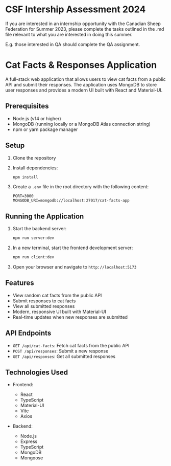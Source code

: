 # CSF Intership Assessment 2024

If you are interested in an internship opportunity with the Canadian Sheep Federation for Summer 2023, please complete the tasks outlined in the .md file relevant to what you are interested in doing this summer.

E.g. those interested in QA should complete the QA assignment.

# Cat Facts & Responses Application

A full-stack web application that allows users to view cat facts from a public API and submit their responses. The application uses MongoDB to store user responses and provides a modern UI built with React and Material-UI.

## Prerequisites

- Node.js (v14 or higher)
- MongoDB (running locally or a MongoDB Atlas connection string)
- npm or yarn package manager

## Setup

1. Clone the repository
2. Install dependencies:
   ```bash
   npm install
   ```

3. Create a `.env` file in the root directory with the following content:
   ```
   PORT=3000
   MONGODB_URI=mongodb://localhost:27017/cat-facts-app
   ```

## Running the Application

1. Start the backend server:
   ```bash
   npm run server:dev
   ```

2. In a new terminal, start the frontend development server:
   ```bash
   npm run client:dev
   ```

3. Open your browser and navigate to `http://localhost:5173`

## Features

- View random cat facts from the public API
- Submit responses to cat facts
- View all submitted responses
- Modern, responsive UI built with Material-UI
- Real-time updates when new responses are submitted

## API Endpoints

- `GET /api/cat-facts`: Fetch cat facts from the public API
- `POST /api/responses`: Submit a new response
- `GET /api/responses`: Get all submitted responses

## Technologies Used

- Frontend:
  - React
  - TypeScript
  - Material-UI
  - Vite
  - Axios

- Backend:
  - Node.js
  - Express
  - TypeScript
  - MongoDB
  - Mongoose
